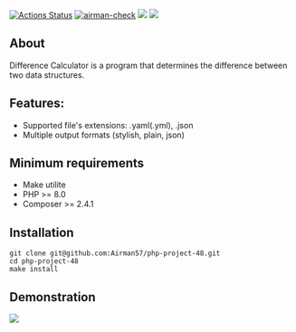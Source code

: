 [![Actions Status](https://github.com/Airman57/php-project-48/workflows/hexlet-check/badge.svg)](https://github.com/Airman57/php-project-48/actions)
[![airman-check](https://github.com/Airman57/php-project-48/actions/workflows/airman-actions.check.yml/badge.svg)](https://github.com/Airman57/php-project-48/actions/workflows/airman-actions.check.yml)
<a href="https://codeclimate.com/github/Airman57/php-project-48/maintainability"><img src="https://api.codeclimate.com/v1/badges/92374ff88d2faaed58d6/maintainability" /></a>
<a href="https://codeclimate.com/github/Airman57/php-project-48/test_coverage"><img src="https://api.codeclimate.com/v1/badges/92374ff88d2faaed58d6/test_coverage" /></a>
 
 ## About
Difference Calculator is a program that determines the difference between two data structures.

 ## Features:

 * Supported file's extensions: .yaml(.yml), .json
 * Multiple output formats (stylish, plain, json)
 
 ## Minimum requirements

 * Make utilite
 * PHP >= 8.0
 * Composer >= 2.4.1
 
 
 ## Installation
    git clone git@github.com:Airman57/php-project-48.git
    cd php-project-48
    make install

 ## Demonstration
 <a href="https://asciinema.org/a/nKyIEadSUY4U3Fss2nMc8YTKT" target="_blank"><img src="https://asciinema.org/a/nKyIEadSUY4U3Fss2nMc8YTKT.svg" /></a>